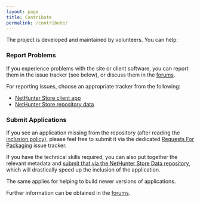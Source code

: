 ```yaml
---
layout: page
title: Contribute
permalink: /contribute/
---
```

The project is developed and maintained by volunteers. You can help:

### Report Problems

If you experience problems with the site or client software, you can report them
in the issue tracker (see below), or discuss them in the [forums](https://forums.kali.org/).

For reporting issues, choose an appropriate tracker from the following:

* [NetHunter Store client app](https://gitlab.com/kalilinux/nethunter/store/nethunter-store-client/issues)
* [NetHunter Store repository data](https://gitlab.com/kalilinux/nethunter/store/nethunter-store-data/issues)

### Submit Applications

If you see an application missing from the repository (after reading the
[inclusion policy](../docs/Inclusion_Policy)), please feel free to submit it via
the dedicated [Requests For Packaging](https://gitlab.com/kalilinux/nethunter/store/rfp/issues)
issue tracker.

If you have the technical skills required, you can also put together the
relevant metadata and
[submit that via the NetHunter Store Data repository](https://gitlab.com/kalilinux/nethunter/store/nethunter-store-data/issues),
which will drastically speed up the inclusion of the application.

The same applies for helping to build newer versions of applications.

Further information can be obtained in the [forums](https://forums.kali.org/).
